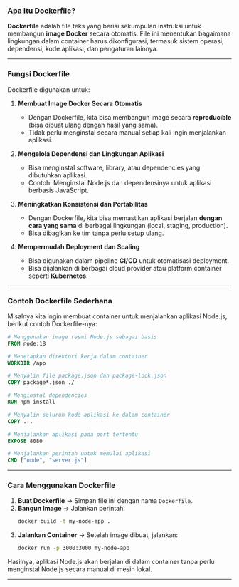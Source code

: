 ### **Apa Itu Dockerfile?**  
**Dockerfile** adalah file teks yang berisi sekumpulan instruksi untuk membangun **image Docker** secara otomatis. File ini menentukan bagaimana lingkungan dalam container harus dikonfigurasi, termasuk sistem operasi, dependensi, kode aplikasi, dan pengaturan lainnya.  

---

### **Fungsi Dockerfile**  
Dockerfile digunakan untuk:  

1. **Membuat Image Docker Secara Otomatis**  
   - Dengan Dockerfile, kita bisa membangun image secara **reproducible** (bisa dibuat ulang dengan hasil yang sama).  
   - Tidak perlu menginstal secara manual setiap kali ingin menjalankan aplikasi.  

2. **Mengelola Dependensi dan Lingkungan Aplikasi**  
   - Bisa menginstal software, library, atau dependencies yang dibutuhkan aplikasi.  
   - Contoh: Menginstal Node.js dan dependensinya untuk aplikasi berbasis JavaScript.  

3. **Meningkatkan Konsistensi dan Portabilitas**  
   - Dengan Dockerfile, kita bisa memastikan aplikasi berjalan **dengan cara yang sama** di berbagai lingkungan (local, staging, production).  
   - Bisa dibagikan ke tim tanpa perlu setup ulang.  

4. **Mempermudah Deployment dan Scaling**  
   - Bisa digunakan dalam pipeline **CI/CD** untuk otomatisasi deployment.  
   - Bisa dijalankan di berbagai cloud provider atau platform container seperti **Kubernetes**.  

---

### **Contoh Dockerfile Sederhana**  
Misalnya kita ingin membuat container untuk menjalankan aplikasi Node.js, berikut contoh Dockerfile-nya:  

```dockerfile
# Menggunakan image resmi Node.js sebagai basis
FROM node:18

# Menetapkan direktori kerja dalam container
WORKDIR /app

# Menyalin file package.json dan package-lock.json
COPY package*.json ./

# Menginstal dependencies
RUN npm install

# Menyalin seluruh kode aplikasi ke dalam container
COPY . .

# Menjalankan aplikasi pada port tertentu
EXPOSE 8080

# Menjalankan perintah untuk memulai aplikasi
CMD ["node", "server.js"]
```

---

### **Cara Menggunakan Dockerfile**
1. **Buat Dockerfile** → Simpan file ini dengan nama `Dockerfile`.  
2. **Bangun Image** → Jalankan perintah:  
   ```sh
   docker build -t my-node-app .
   ```
3. **Jalankan Container** → Setelah image dibuat, jalankan:  
   ```sh
   docker run -p 3000:3000 my-node-app
   ```

Hasilnya, aplikasi Node.js akan berjalan di dalam container tanpa perlu menginstal Node.js secara manual di mesin lokal.

---


